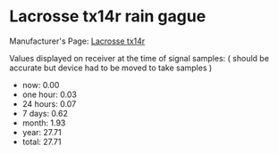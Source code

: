 # Lacrosse tx14r rain gague

Manufacturer's Page: [Lacrosse tx14r](https://www.lacrossetechnology.com/tx14r)

Values displayed on receiver at the time of signal samples: ( should be accurate but device had to be moved to take samples )

- now: 0.00
- one hour: 0.03
- 24 hours: 0.07
- 7 days: 0.62
- month: 1.93
- year: 27.71
- total: 27.71

